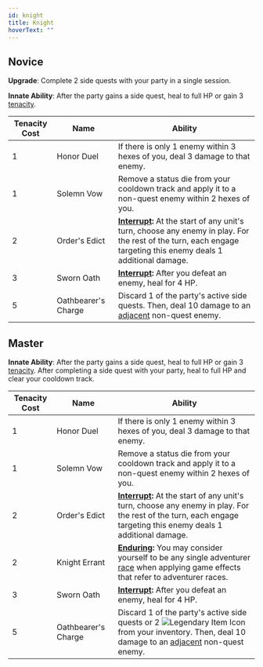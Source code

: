 ```yaml
---
id: knight
title: Knight
hoverText: ""
---
```


## Novice

**Upgrade**: Complete 2 side quests with your party in a single session.

**Innate Ability**: After the party gains a side quest, heal to full HP or gain 3 [tenacity](/docs/all/other/tenacity).

| Tenacity Cost | Name | Ability |
|-----------|-------|-------|
| 1 | Honor Duel | If there is only 1 enemy within 3 hexes of you, deal 3 damage to that enemy. |
| 1 | Solemn Vow | Remove a status die from your cooldown track and apply it to a non-quest enemy within 2 hexes of you. |
| 2 | Order's Edict | **[Interrupt](/docs/all/other/interrupt):** At the start of any unit's turn, choose any enemy in play. For the rest of the turn, each engage targeting this enemy deals 1 additional damage. |
| 3 | Sworn Oath | **[Interrupt](/docs/all/other/interrupt):** After you defeat an enemy, heal for 4 HP. |
| 5 | Oathbearer's Charge | Discard 1 of the party's active side quests. Then, deal 10 damage to an [adjacent](/docs/all/other/adjacent) non-quest enemy. |

## Master

**Innate Ability**: After the party gains a side quest, heal to full HP or gain 3 [tenacity](/docs/all/other/tenacity). After completing a side quest with your party, heal to full HP and clear your cooldown track.

| Tenacity Cost | Name | Ability |
|-----------|-------|-------|
| 1 | Honor Duel | If there is only 1 enemy within 3 hexes of you, deal 3 damage to that enemy. |
| 1 | Solemn Vow | Remove a status die from your cooldown track and apply it to a non-quest enemy within 2 hexes of you. |
| 2 | Order's Edict | **[Interrupt](/docs/all/other/interrupt):** At the start of any unit's turn, choose any enemy in play. For the rest of the turn, each engage targeting this enemy deals 1 additional damage. |
| 2 | Knight Errant | **[Enduring](/docs/all/other/enduring):** You may consider yourself to be any single adventurer [race](/docs/all/races/) when applying game effects that refer to adventurer races. |
| 3 | Sworn Oath | **[Interrupt](/docs/all/other/interrupt):** After you defeat an enemy, heal for 4 HP. |
| 5 | Oathbearer's Charge | Discard 1 of the party's active side quests or 2 <img src="/icons/legendary-item.svg" alt="Legendary Item Icon" class="icon-svg" /> from your inventory. Then, deal 10 damage to an [adjacent](/docs/all/other/adjacent) non-quest enemy. |